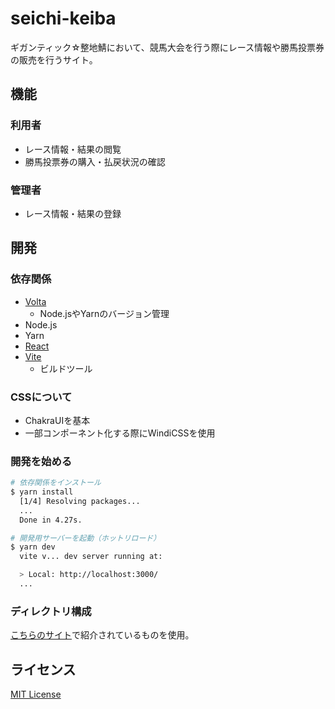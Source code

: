 # seichi-keiba

ギガンティック☆整地鯖において、競馬大会を行う際にレース情報や勝馬投票券の販売を行うサイト。

## 機能

### 利用者

* レース情報・結果の閲覧
* 勝馬投票券の購入・払戻状況の確認

### 管理者

* レース情報・結果の登録

## 開発

### 依存関係

* [Volta](https://volta.sh)
  * Node.jsやYarnのバージョン管理
* Node.js
* Yarn
* [React](https://ja.reactjs.org)
* [Vite](https://vitejs.dev)
  * ビルドツール

### CSSについて

* ChakraUIを基本
* 一部コンポーネント化する際にWindiCSSを使用

### 開発を始める

```bash
# 依存関係をインストール
$ yarn install
  [1/4] Resolving packages...
  ...
  Done in 4.27s.

# 開発用サーバーを起動（ホットリロード）
$ yarn dev
  vite v... dev server running at:

  > Local: http://localhost:3000/
  ...
```

### ディレクトリ構成

[こちらのサイト](https://note.com/tabelog_frontend/n/n07b4077f5cf3)で紹介されているものを使用。

## ライセンス

[MIT License](./LICENSE)
